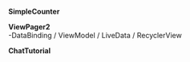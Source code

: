 **SimpleCounter**</br>

**ViewPager2**</br>
-DataBinding / ViewModel / LiveData / RecyclerView</br>

**ChatTutorial**</br>


